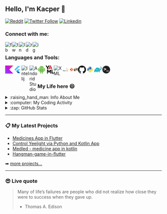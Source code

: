 ## Hello, I'm Kacper 👋

[![Reddit](https://img.shields.io/website?label=My%20Reddit&style=for-the-badge&logo=reddit&color=important&url=https://www.reddit.com/user/FYEF)](https://www.reddit.com/user/FYEF)
[![Twitter Follow](https://img.shields.io/twitter/follow/kacper_wojak?color=1DA1F2&logo=twitter&style=for-the-badge)](https://twitter.com/kacper_wojak)
[![Linkedin](https://img.shields.io/website?label=My%20Linkedin&style=for-the-badge&logo=linkedin&color=green&url=https://www.linkedin.com/in/kacper-wojak-9174821bb/)](https://www.linkedin.com/in/kacper-wojak-9174821bb/)

### Connect with me:


[<img align="left" alt="fb" width="22px" src="https://cdn.jsdelivr.net/npm/simple-icons@v3/icons/facebook.svg" />](https://www.facebook.com/kacper.wojak.56)
[<img align="left" alt="tw" width="22px" src="https://cdn.jsdelivr.net/npm/simple-icons@v3/icons/twitter.svg" />](https://twitter.com/kacper_wojak)
[<img align="left" alt="ln" width="22px" src="https://cdn.jsdelivr.net/npm/simple-icons@v3/icons/linkedin.svg" />](https://www.linkedin.com/in/kacper-wojak-9174821bb)
[<img align="left" alt="rd" width="22px" src="https://cdn.jsdelivr.net/npm/simple-icons@v3/icons/reddit.svg" />](https://www.reddit.com/user/FYEF)
[<img align="left" alt="ig" width="22px" src="https://cdn.jsdelivr.net/npm/simple-icons@v3/icons/instagram.svg" />](https://www.instagram.com/kacper_wojak)

<br />

### Languages and Tools:

[<img align="left" alt="Kotlin" width="26px" src="https://raw.githubusercontent.com/github/explore/80688e429a7d4ef2fca1e82350fe8e3517d3494d/topics/kotlin/kotlin.png" />](https://kotlinlang.org/docs/reference/)
[<img align="left" alt="Flutter" width="26px" src="https://raw.githubusercontent.com/github/explore/80688e429a7d4ef2fca1e82350fe8e3517d3494d/topics/flutter/flutter.png" />](https://flutter.dev/docs)
[<img align="left" alt="Intellij" width="26px" src="https://upload.wikimedia.org/wikipedia/commons/thumb/9/9c/IntelliJ_IDEA_Icon.svg/1200px-IntelliJ_IDEA_Icon.svg.png" />](https://www.jetbrains.com/idea/)
[<img align="left" alt="Andorid Studio" width="26px" src="https://i.pinimg.com/originals/4e/74/7c/4e747c82368d9681b75d54f56319dae7.png" />](https://developer.android.com/studio)
[<img align="left" alt="Andorid" width="26px" src="https://raw.githubusercontent.com/github/explore/80688e429a7d4ef2fca1e82350fe8e3517d3494d/topics/android/android.png" />](https://developer.android.com/reference)
[<img align="left" alt="YAML" width="26px" src="https://raw.githubusercontent.com/github/explore/80688e429a7d4ef2fca1e82350fe8e3517d3494d/topics/yaml/yaml.png" />](https://yaml.org/spec/1.2/spec.html)
[<img align="left" alt="XML" width="26px" src="https://cdn.iconscout.com/icon/free/png-512/xml-file-2330558-1950399.png"/>](https://developer.android.com/guide/topics/ui/declaring-layout)
[<img align="left" alt="MySQL" width="26px" src="https://raw.githubusercontent.com/github/explore/80688e429a7d4ef2fca1e82350fe8e3517d3494d/topics/mysql/mysql.png" />](https://dev.mysql.com/doc)
[<img align="left" alt="Git" width="26px" src="https://raw.githubusercontent.com/github/explore/80688e429a7d4ef2fca1e82350fe8e3517d3494d/topics/git/git.png" />](https://www.git-scm.com/doc)
[<img align="left" alt="GitHub" width="26px" src="https://raw.githubusercontent.com/github/explore/78df643247d429f6cc873026c0622819ad797942/topics/github/github.png" />](https://github.com)
[<img align="left" alt="Python" width="26px" src="https://raw.githubusercontent.com/github/explore/80688e429a7d4ef2fca1e82350fe8e3517d3494d/topics/python/python.png" />](https://docs.python.org/3/)
[<img align="left" alt="Gradle" width="26px" src="https://raw.githubusercontent.com/github/explore/80688e429a7d4ef2fca1e82350fe8e3517d3494d/topics/gradle/gradle.png" />](https://docs.gradle.org/current/userguide/userguide.html)
[<img align="left" alt="Terminal" width="26px" src="https://raw.githubusercontent.com/github/explore/80688e429a7d4ef2fca1e82350fe8e3517d3494d/topics/terminal/terminal.png" />](https://docs.microsoft.com/en-us/windows/terminal/)

<br>
<br>


### My Life here :smile:

<details>

<summary>:raising_hand_man: Info About Me</summary>

### I'm a young polish developer

- 🔭 I’m currently working on control xiaomi yellight from my own kotlin app
- 🌱 I’m currently learning flutter
- 🏁 I just finished my [Medicines App in Flutter](https://github.com/F-Y-E-F/Medicine-App-In-Flutter)
- 📚 I'd like to learn Swift in the future
- 📫 How to reach me: contact me on every social media
- 💬 Ask me about mobile programming
- 😄 Pronouns: Good mood and learning new things
- ⚡ Fun fact: I love cats 😺

</details>


<details>

<summary> :computer: My Coding Activity</summary>

### 📊 This week I spent time on  
<a href="https://wakatime.com"><img src="https://wakatime.com/share/@FY/f776f49b-5e04-4698-9528-4e2e99134500.png" width="60%"/></a>
<br />
<br />
### 🕐 My Activity in this week
<a href="https://wakatime.com"><img src="https://wakatime.com/share/@FY/210a89e1-3b82-483e-8d6f-692b1406e593.png" width="60%" /></a>

</details>


<details>
  <summary>:zap: GitHub Stats</summary>

### 💻 Github stats

![F-Y-E-F's github stats](https://github-readme-stats.vercel.app/api?username=gonciuu&show_icons=true&theme=dracula)
<br />


[![Top Langs](https://github-readme-stats.vercel.app/api/top-langs/?username=gonciuu&layout=compact&theme=dracula)](https://github.com/anuraghazra/github-readme-stats)

</details>

---

### 📋 My Latest Projects 

- [Medicines App in Flutter](https://github.com/F-Y-E-F/Medicine-App-In-Flutter)
- [Control Yeelight via Python and Kotlin App](https://github.com/F-Y-E-F/Control-Yeelight-via-Python)
- [Medled - medicine app in kotlin](https://github.com/F-Y-E-F/medled)
- [Hangman-game-in-flutter](https://github.com/F-Y-E-F/Hangman-game-in-flutter)

➡ [more projects...](https://github.com/F-Y-E-F?tab=repositories)

---


### 😎 Live quote

> Many of life’s failures are people who did not realize how close they were to success when they gave up.
> - Thomas A. Edison



